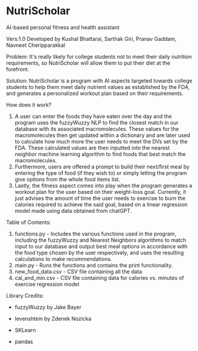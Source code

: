 # NutriScholar
AI-based personal fitness and health assistant

Vers:1.0 Developed by Kushal Bhattarai, Sarthak Giri, Pranav Gaddam, Navneet Cheripparakkal

Problem: It's really likely for college students not to meet their daily nutrition requirements, 
so NutriScholar will allow them to put their diet at the forefront.

Solution: NutriScholar is a program with AI aspects targeted towards college students to help them meet daily nutrient values as established by the FDA, and generates a personalized workout plan based on their requirements.

How does it work?
1. A user can enter the foods they have eaten over the day and the program uses the fuzzyWuzzy NLP to find the closest match in our database with its associated macromolecules. These values for the macromolecules then get updated within a dictionary and are later used to calculate how much more the user needs to meet the DVs set by the FDA. These calculated values are then inputted into the nearest neighbor machine learning algorithm to find foods that best match the macromolecules.
2. Furthermore, users are offered a prompt to build their next/first meal by entering the type of food (if they wish to) or simply letting the program give options from the whole food items list.
3. Lastly, the fitness aspect comes into play when the program generates a workout plan for the user based on their weight-loss goal. Currently, it just advises the amount of time the user needs to exercise to burn the calories required to achieve the said goal, based on a linear regression model made using data obtained from chatGPT. 

Table of Contents:
1. functions.py - Includes the various functions used in the program, including the fuzzyWuzzy and Nearest Neighbors algorithms to match input to our database and output best meal options in accordance with the food type chosen by the user respectively, and uses the resulting calculations to make recommendations. 
2. main.py - Runs the functions and contains the print functionality. 
3. new_food_data.csv - CSV file containing all the data
4. cal_and_min.csv - CSV file containing data for calories vs. minutes of exercise regression model


Library Credits:

- fuzzyWuzzy by Jake Bayer

- levenshtein by Zdenek Nozicka

- SKLearn

- pandas
